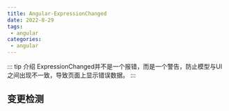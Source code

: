 ```yaml
---
title: Angular-ExpressionChanged
date: 2022-8-29
tags:
 - angular
categories: 
 - angular
---
```


::: tip 介绍
ExpressionChanged并不是一个报错，而是一个警告，防止模型与UI之间出现不一致，导致页面上显示错误数据。
:::

## 变更检测
